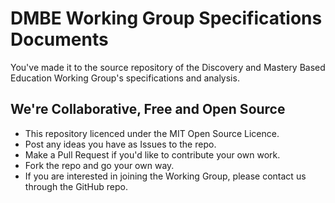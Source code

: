 # DMBE Working Group Specifications Documents 

You've made it to the source repository of the Discovery and Mastery Based Education Working Group's specifications and analysis.

We're Collaborative, Free and Open Source
-----------------------------------------

- This repository licenced under the MIT Open Source Licence.
- Post any ideas you have as Issues to the repo.
- Make a Pull Request if you'd like to contribute your own work.
- Fork the repo and go your own way.
- If you are interested in joining the Working Group, please contact us through the GitHub repo.

